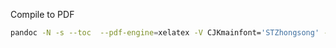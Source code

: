 Compile to PDF

```bash
pandoc -N -s --toc  --pdf-engine=xelatex -V CJKmainfont='STZhongsong' -V geometry:margin=1in doc.md  -o output.pdf
```